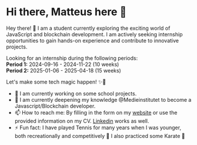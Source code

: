 # Hi there, Matteus here 👋

Hey there! 👋 I am a student currently exploring the exciting world of JavaScript and blockchain development. I am actively seeking internship opportunities to gain hands-on experience and contribute to innovative projects.

Looking for an internship during the following periods:
<br>**Period 1:** 2024-09-16 - 2024-11-22 (10 weeks)
<br>**Period 2:** 2025-01-06 - 2025-04-18 (15 weeks)

Let's make some tech magic happen! ✨🚀

- 🔭 I am currently working on some school projects.
- 🌱 I am currently deepening my knowledge @Medieinstitutet to become a Javascript/Blockchain developer.
- 📫 How to reach me: By filling in the form on my [website](https://www.northcrisp.com) or use the provided information on my CV. [Linkedin](https://www.linkedin.com/in/matteus-g/) works as well.
- ⚡ Fun fact: I have played Tennis for many years when I was younger, both recreationally and competitively 🎾 I also practiced some Karate 🥋
